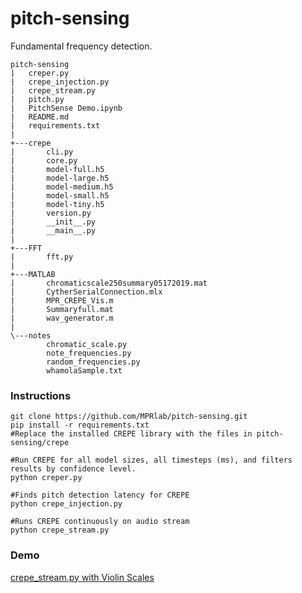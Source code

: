 # pitch-sensing
Fundamental frequency detection.

```
pitch-sensing
|   creper.py
|   crepe_injection.py
|   crepe_stream.py
|   pitch.py
|   PitchSense Demo.ipynb
|   README.md
|   requirements.txt
|
+---crepe
|       cli.py
|       core.py
|       model-full.h5
|       model-large.h5
|       model-medium.h5
|       model-small.h5
|       model-tiny.h5
|       version.py
|       __init__.py
|       __main__.py
|
+---FFT
|       fft.py
|
+---MATLAB
|       chromaticscale250summary05172019.mat
|       CytherSerialConnection.mlx
|       MPR_CREPE_Vis.m
|       Summaryfull.mat
|       wav_generator.m
|
\---notes
        chromatic_scale.py
        note_frequencies.py
        random_frequencies.py
        whamolaSample.txt
```

### Instructions
```
git clone https://github.com/MPRlab/pitch-sensing.git
pip install -r requirements.txt
#Replace the installed CREPE library with the files in pitch-sensing/crepe

#Run CREPE for all model sizes, all timesteps (ms), and filters results by confidence level.
python creper.py

#Finds pitch detection latency for CREPE
python crepe_injection.py

#Runs CREPE continuously on audio stream
python crepe_stream.py

```

### Demo
[crepe_stream.py with Violin Scales](https://mega.nz/#!rllziKTS!yD-ATI3LJ8pJr6mXv2yKYUfZ2FFZhYduntcyLT3UGYY)